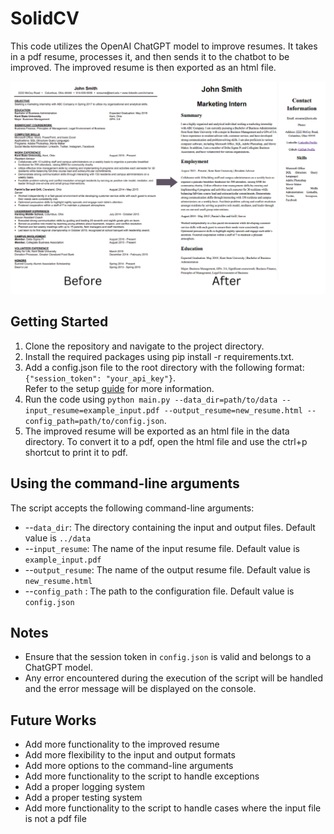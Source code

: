 # SolidCV
This code utilizes the OpenAI ChatGPT model to improve resumes. It takes in a pdf resume, processes it, and then sends it to the chatbot to be improved. The improved resume is then exported as an html file.

![After](images/before_and_after.png)


## Getting Started
1. Clone the repository and navigate to the project directory.
2. Install the required packages using pip install -r requirements.txt.
3. Add a config.json file to the root directory with the following format: 
```{"session_token": "your_api_key"}```. <br /> 
Refer to the setup [guide](https://github.com/acheong08/ChatGPT/wiki/Setup) for more information.
4. Run the code using `python main.py --data_dir=path/to/data --input_resume=example_input.pdf --output_resume=new_resume.html --config_path=path/to/config.json`.
5. The improved resume will be exported as an html file in the data directory. To convert it to a pdf, open the html file and use the ctrl+p shortcut to print it to pdf.

## Using the command-line arguments
The script accepts the following command-line arguments:

- --`data_dir`: The directory containing the input and output files. Default value is `../data`
- --`input_resume`: The name of the input resume file. Default value is `example_input.pdf`
- --`output_resume`: The name of the output resume file. Default value is `new_resume.html`
- --`config_path` : The path to the configuration file. Default value is `config.json`

## Notes
- Ensure that the session token in `config.json` is valid and belongs to a ChatGPT model.
- Any error encountered during the execution of the script will be handled and the error message will be displayed on the console.

## Future Works
- Add more functionality to the improved resume
- Add more flexibility to the input and output formats
- Add more options to the command-line arguments
- Add more functionality to the script to handle exceptions
- Add a proper logging system
- Add a proper testing system
- Add more functionality to the script to handle cases where the input file is not a pdf file
